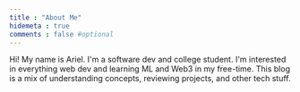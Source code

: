 ```yaml
---
title : "About Me"
hidemeta : true
comments : false #optional
---
```

Hi! My name is Ariel. I'm a software dev and college student. I'm interested in everything web dev and learning ML and Web3 in my free-time. This blog is a mix of understanding concepts, reviewing projects, and other tech stuff. 